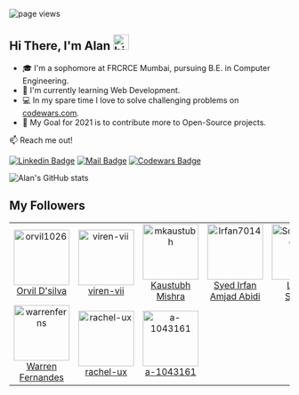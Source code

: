 ![page views](https://komarev.com/ghpvc/?username=iwtga&color=brightgreen)

## Hi There, I'm Alan <img src="https://user-images.githubusercontent.com/1303154/88677602-1635ba80-d120-11ea-84d8-d263ba5fc3c0.gif" width="28px" alt="hi">

- 🎓  I'm a sophomore at FRCRCE Mumbai, pursuing B.E. in Computer Engineering.
- 🌱 I'm currently learning Web Development.
- :computer: In my spare time I love to solve challenging problems on [codewars.com](https://www.codewars.com/).
- :goal_net: My Goal for 2021 is to contribute more to Open-Source projects.

:mailbox: Reach me out!

[![Linkedin Badge](https://img.shields.io/badge/-Alan%20Almeida-0e76a8?style=flat&labelColor=0e76a8&logo=linkedin&logoColor=white)](https://www.linkedin.com/in/alan-almeida-43281b1a0//) [![Mail Badge](https://img.shields.io/badge/-Alan%20Almeida-c0392b?style=flat&labelColor=c0392b&logo=gmail&logoColor=white)](mailto:alan241093@gmail.com) [![Codewars Badge](https://www.codewars.com/users/iwtga/badges/micro)](https://www.codewars.com/users/iwtga)

![Alan's GitHub stats](https://github-readme-stats.vercel.app/api?username=iwtga&show_icons=true&theme=merko)
<!--- ![](https://github-readme-streak-stats.herokuapp.com/?user=iwtga&show_icons=true&theme=merko) --->

## My Followers
<!--START_SECTION:top-followers-->
<table>
  <tr>
    <td align="center">
      <a href="https://github.com/orvil1026">
        <img src="https://avatars2.githubusercontent.com/u/58859056" width="100px;" alt="orvil1026"/>
      </a>
      <br />
      <a href="https://github.com/orvil1026">Orvil D'silva</a>
    </td>
    <td align="center">
      <a href="https://github.com/viren-vii">
        <img src="https://avatars2.githubusercontent.com/u/56278281" width="100px;" alt="viren-vii"/>
      </a>
      <br />
      <a href="https://github.com/viren-vii">viren-vii</a>
    </td>
    <td align="center">
      <a href="https://github.com/mkaustubh">
        <img src="https://avatars2.githubusercontent.com/u/69445549" width="100px;" alt="mkaustubh"/>
      </a>
      <br />
      <a href="https://github.com/mkaustubh">Kaustubh Mishra</a>
    </td>
    <td align="center">
      <a href="https://github.com/Irfan7014">
        <img src="https://avatars2.githubusercontent.com/u/57263241" width="100px;" alt="Irfan7014"/>
      </a>
      <br />
      <a href="https://github.com/Irfan7014">Syed Irfan Amjad Abidi</a>
    </td>
    <td align="center">
      <a href="https://github.com/SoaresLance10">
        <img src="https://avatars2.githubusercontent.com/u/65091622" width="100px;" alt="SoaresLance10"/>
      </a>
      <br />
      <a href="https://github.com/SoaresLance10">Lance Soares</a>
    </td>
    <td align="center">
      <a href="https://github.com/ayushtom">
        <img src="https://avatars2.githubusercontent.com/u/41674634" width="100px;" alt="ayushtom"/>
      </a>
      <br />
      <a href="https://github.com/ayushtom">Ayush Tomar</a>
    </td>
    <td align="center">
      <a href="https://github.com/SaNDy4ortyFivE">
        <img src="https://avatars2.githubusercontent.com/u/43074349" width="100px;" alt="SaNDy4ortyFivE"/>
      </a>
      <br />
      <a href="https://github.com/SaNDy4ortyFivE">SaNDy4ortyFivE</a>
    </td>
  </tr>
  <tr>
    <td align="center">
      <a href="https://github.com/warrenferns">
        <img src="https://avatars2.githubusercontent.com/u/75610517" width="100px;" alt="warrenferns"/>
      </a>
      <br />
      <a href="https://github.com/warrenferns">Warren Fernandes</a>
    </td>
    <td align="center">
      <a href="https://github.com/rachel-ux">
        <img src="https://avatars2.githubusercontent.com/u/63053089" width="100px;" alt="rachel-ux"/>
      </a>
      <br />
      <a href="https://github.com/rachel-ux">rachel-ux</a>
    </td>
    <td align="center">
      <a href="https://github.com/a-1043161">
        <img src="https://avatars2.githubusercontent.com/u/71065561" width="100px;" alt="a-1043161"/>
      </a>
      <br />
      <a href="https://github.com/a-1043161">a-1043161</a>
    </td>
  </tr>
</table>
<!--END_SECTION:top-followers-->